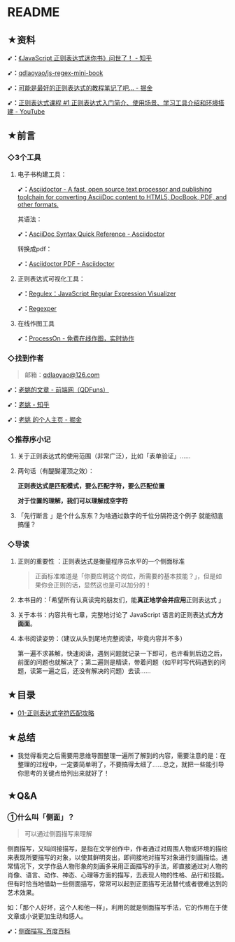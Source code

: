 # README

## ★资料

**➹：**[《JavaScript 正则表达式迷你书》问世了！ - 知乎](https://zhuanlan.zhihu.com/p/29707385)

**➹：**[qdlaoyao/js-regex-mini-book](https://github.com/qdlaoyao/js-regex-mini-book)

**➹：**[可能是最好的正则表达式的教程笔记了吧... - 掘金](https://juejin.im/post/5b5db5b8e51d4519155720d2)

**➹：**[正则表达式课程 #1 正则表达式入门简介、使用场景、学习工具介绍和环境搭建 - YouTube](https://www.youtube.com/watch?v=2CwzOjYbi-w&list=PLXbU-2B80FvCKj0aqdpudCqpif2vNuING)

## ★前言

### ◇3个工具

1. 电子书构建工具：

   **➹：**[Asciidoctor - A fast, open source text processor and publishing toolchain for converting AsciiDoc content to HTML5, DocBook, PDF, and other formats.](https://asciidoctor.org/)

   其语法：

   **➹：**[AsciiDoc Syntax Quick Reference - Asciidoctor](https://asciidoctor.org/docs/asciidoc-syntax-quick-reference/)

   转换成pdf：

   **➹：**[Asciidoctor PDF - Asciidoctor](https://asciidoctor.org/docs/asciidoctor-pdf/)

2. 正则表达式可视化工具：

   **➹：**[Regulex：JavaScript Regular Expression Visualizer](https://jex.im/regulex/#!flags=&re=%5E%28a%7Cb%29*%3F%24)

   **➹：**[Regexper](https://regexper.com/)

3. 在线作图工具

   **➹：**[ProcessOn - 免费在线作图，实时协作](https://www.processon.com/)

### ◇找到作者

> 邮箱：qdlaoyao@126.com 

**➹：**[老姚的文章 - 前端网（QDFuns）](https://www.qdfuns.com/u/17398.html)

**➹：**[老姚 - 知乎](https://www.zhihu.com/people/qdlaoyao/activities)

**➹：**[老姚 的个人主页 - 掘金](https://juejin.im/user/58247e285bbb5000590e4824)

### ◇推荐序小记

1. 关于正则表达式的使用范围（非常广泛），比如「表单验证」……

2. 两句话（有醍醐灌顶之效）：

   **正则表达式是匹配模式，要么匹配字符，要么匹配位置** 

   **对于位置的理解，我们可以理解成空字符** 

3. 「先行断言 」是个什么东东？为啥通过数字的千位分隔符这个例子 就能彻底搞懂？

### ◇导读

1. 正则的重要性 ：正则表达式是衡量程序员水平的一个侧面标准 

   > 正面标准难道是「你要应聘这个岗位，所需要的基本技能？」，但是如果你会正则的话，显然这也是可以加分的！

2. 本书目的：「希望所有认真读完的朋友们，能**真正地学会并应用**正则表达式 」

3. 关于本书：内容共有七章，完整地讨论了 JavaScript 语言的正则表达式**方方面面**。 

4. 本书阅读姿势：（建议从头到尾地完整阅读，毕竟内容并不多）

   第一遍不求甚解，快速阅读，遇到问题就记录一下即可，也许看到后边之后，前面的问题也就解决了；第二遍则是精读，带着问题（如平时写代码遇到的问题，读第一遍之后，还没有解决的问题）去读……

## ★目录

- [01-正则表达式字符匹配攻略](./01-正则表达式字符匹配攻略.md)

## ★总结

- 我觉得看完之后需要用思维导图整理一遍所了解到的内容，需要注意的是：在整理的过程中，一定要简单明了，不要搞得太细了……总之，就把一些能引导你思考的关键点给列出来就好了！

## ★Q&A

### ①什么叫「侧面」？

> 可以通过侧面描写来理解

侧面描写，又叫间接描写，是指在文学创作中，作者通过对周围人物或环境的描绘来表现所要描写的对象，以使其鲜明突出，即间接地对描写对象进行刻画描绘。通常情况下，文学作品人物形象的刻画多采用正面描写的手法，即直接通过对人物的肖像、语言、动作、神态、心理等方面的描写，去表现人物的性格、品行和技能。但有时恰当地借助一些侧面描写，常常可以起到正面描写无法替代或者很难达到的艺术效果。

如：「那个人好坏，这个人和他一样」，利用的就是侧面描写手法，它的作用在于使文章或小说更加生动和感人。

**➹：**[侧面描写_百度百科](https://baike.baidu.com/item/%E4%BE%A7%E9%9D%A2%E6%8F%8F%E5%86%99)

